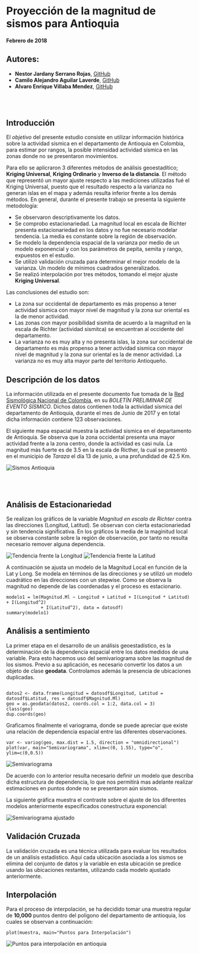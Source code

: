 # Proyección de la magnitud de sismos para Antioquia
#### Febrero de 2018

## Autores:

- **Nestor Jardany Serrano Rojas**, [GitHub](https://github.com/jardanys/GeoEstadistica_Sismos)
- **Camilo Alejandro Aguilar Laverde**, [GitHub](https://github.com/CamiloAguilar/GeoEstadistica_Sismos)
- **Alvaro Enrique Villaba Mendez**, [GitHub](https://github.com/AlvaroVillalba/GeoEstadistica_Sismos)

<br><br>

## Introducción

El *objetivo* del presente estudio consiste en utilizar información histórica sobre la actividad sísmica en el departamento de Antioquia en Colombia, para  estimar por rangos, la posible intensidad actividad sísmica en las zonas donde no se presentaron movimientos.  

Para ello se aplicraron 3 diferentes métodos de análisis geoestadítico; **Kriging Universal**, **Kriging Ordinario** y **Inverso de la distancia**. El método que representó un mayor ajuste respecto a las mediciones utilizadas fué el Kriging Universal, puesto que el resultado respecto a la varianza no generan islas en el mapa y además resulta inferior frente a los demás métodos. En general, durante el presente trabajo se presenta la siguiente metodología:

- Se observaron descriptivamente los datos.
- Se comprobo estacionariedad. La magnitud local en escala de Richter presenta estacionariedad en los datos y no fue necesario modelar tendencia. La media es constante sobre la región de observación.
- Se modelo la dependencia espacial de la varianza por medio de un modelo exponencial y con los parámetros de pepita, semita y rango, expuestos en el estudio.
- Se utilizó validación cruzada para determinar el mejor modelo de la varianza. Un modelo de mínimos cuadrados generalizados.
- Se realizó interpolación por tres métodos, tomando el mejor ajuste **Kriging Universal**.

Las conclusiones del estudio son:

- La zona sur occidental de departamento es más propenso a tener actividad sismica con mayor nivel de magnitud y la zona sur oriental es la de menor actividad.
- Las zonas con mayor posibilidad sismita de acuerdo a la magnitud en la escala de Richter (actividad sismitca) se encuentran al occidente del departamento.
- La varianza no es muy alta y no presenta islas, la zona sur occidental de departamento es más propenso a tener actividad sismica con mayor nivel de magnitud y la zona sur oriental es la de menor actividad. La varianza no es muy alta mayor parte del territorio Antioqueño.

## Descripción de los datos

La información utilizada en el presente documento fue tomada de la [Red Sismológica Nacional de Colombia](http://200.119.88.135/RSNC/), en su _BOLETÍN PRELIMINAR DE EVENTO SÍSMICO_. Dichos datos contienen toda la actividad sísmica del departamento de Antioquia, durante el mes de Junio de 2017 y en total dicha información contiene 123 observaciones. 

El siguiente mapa espacial muestra la actividad sismica en el departamento de Antioquia. Se observa que la zona occidental presenta una mayor actividad frente a la zona centro, donde la actividad es casi nula. La magnitud más fuerte es de $3.5$ en la escala de Ricther, la cual se presentó en el municipio de *Taraza* el día 13 de junio, a una profundidad de $42.5$ Km.

![Sismos Antioquia](./images/leaflet.png)

<br><br>

## Análisis de Estacionariedad

Se realizan los gráficos de la variable *Magnitud en escala de Richter* contra las direcciones (Longitud, Latitud). Se observan con cierta estacionariedad y sin tendencia significativa. En los gráficos la media de la maginitud local se observa constante sobre la región de observación, por tanto no resulta necesario remover alguna dependencia.

![Tendencia frente la Longitud](./images/est1.png)
![Tendencia frente la Latitud](./images/est2.png)

A continuación se ajusta un modelo de la Magnitud Local en función de la Lat y Long. Se modela en términos de las direcciones y se utilizó un modelo cuadrático en las direcciones con un stepwise. Como se observa la magnitud no depende de las coordenadas y el proceso es estacionario.

```{r esta, echo=T, message=FALSE, warning=FALSE}
modelo1 = lm(Magnitud.Ml ~ Longitud + Latitud + I(Longitud * Latitud) + I(Longitud^2) 
             + I(Latitud^2), data = datosdf)
summary(modelo1)
```

## Análisis a sentimiento

La primer etapa en el desarrollo de un análisis geoestadístico, es la determinación de la dependencia espacial entre los datos medidos de una variable. Para esto hacemos uso del semivariograma sobre las magnitud de los sismos. Previo a su aplicación, es necesario convertir los datos a un objeto de clase __geodata__. Controlamos además la presencia de ubicaciones duplicadas.

```{r esta2.0, echo=T, message=FALSE, warning=FALSE}

datos2 <- data.frame(Longitud = datosdf$Longitud, Latitud = datosdf$Latitud, res = datosdf$Magnitud.Ml)
geo = as.geodata(datos2, coords.col = 1:2, data.col = 3)
class(geo)
dup.coords(geo)
```

Graficamos finalmente el variograma, donde se puede apreciar que existe una relación de dependencia espacial entre las diferentes observaciones.

```{r esta2.1, echo=T, message=FALSE, warning=FALSE}
var <- variog(geo, max.dist = 1.5, direction = "omnidirectional")
plot(var, main="Semivariograma", xlim=c(0, 1.55), type="o", ylim=c(0,0.5))
```

![Semivariograma](./images/variograma.png)

De acuerdo con lo anterior resulta necesario definir un modelo que describa dicha estructura de dependencia, lo que nos permitirá mas adelante realizar estimaciones en puntos donde no se presentaron aún sismos.

La siguiente gráfica muestra el contraste sobre el ajuste de los diferentes modelos anteriormente especificados conestructura exponencial:

![Semivariograma ajustado](./images/ajuste.png)


## Validación Cruzada

La validación cruzada es una técnica utilizada para evaluar los resultados de un análisis estadístico. Aquí cada ubicación asociada a los sismos se elimina del conjunto de datos y la variable en esta ubicación se predice usando las ubicaciones restantes, utilizando cada modelo ajustado anteriormente. 

## Interpolación

Para el proceso de interpolación, se ha decidido tomar una muestra regular de **10,000** puntos dentro del poligono del departamento de antioquia, los cuales se observan a continuación:

```{r esta8, echo=F, message=FALSE, warning=FALSE}
plot(muestra, main="Puntos para Interpolación")
```

![Puntos para interpolación en antioquia](./images/interpolación.png)





